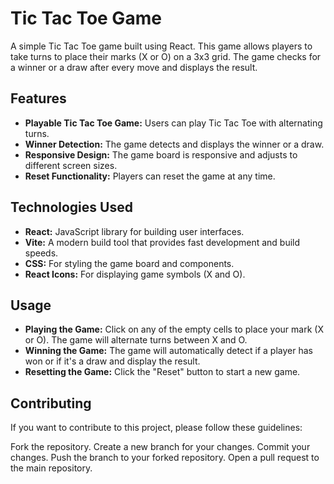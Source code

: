 # Tic Tac Toe Game

A simple Tic Tac Toe game built using React. This game allows players to take turns to place their marks (X or O) on a 3x3 grid. The game checks for a winner or a draw after every move and displays the result.

## Features

- **Playable Tic Tac Toe Game:** Users can play Tic Tac Toe with alternating turns.
- **Winner Detection:** The game detects and displays the winner or a draw.
- **Responsive Design:** The game board is responsive and adjusts to different screen sizes.
- **Reset Functionality:** Players can reset the game at any time.

## Technologies Used

- **React:** JavaScript library for building user interfaces.
- **Vite:** A modern build tool that provides fast development and build speeds.
- **CSS:** For styling the game board and components.
- **React Icons:** For displaying game symbols (X and O).

## Usage

- **Playing the Game:** Click on any of the empty cells to place your mark (X or O). The game will alternate turns between X and O.
- **Winning the Game:** The game will automatically detect if a player has won or if it's a draw and display the result.
- **Resetting the Game:** Click the "Reset" button to start a new game.

## Contributing

If you want to contribute to this project, please follow these guidelines:

Fork the repository.
Create a new branch for your changes.
Commit your changes.
Push the branch to your forked repository.
Open a pull request to the main repository.
